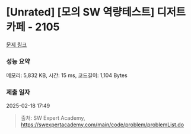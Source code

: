 # [Unrated] [모의 SW 역량테스트] 디저트 카페 - 2105 

[문제 링크](https://swexpertacademy.com/main/code/problem/problemDetail.do?contestProbId=AV5VwAr6APYDFAWu) 

### 성능 요약

메모리: 5,832 KB, 시간: 15 ms, 코드길이: 1,104 Bytes

### 제출 일자

2025-02-18 17:49



> 출처: SW Expert Academy, https://swexpertacademy.com/main/code/problem/problemList.do
